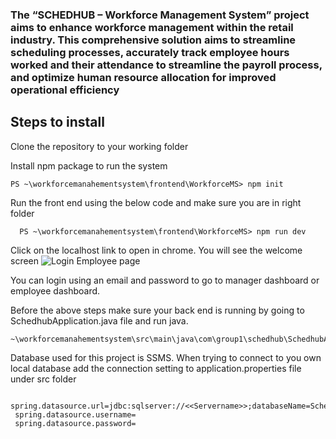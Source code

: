 ### The “SCHEDHUB – Workforce Management System” project aims to enhance workforce management within the retail industry. This comprehensive solution aims to streamline scheduling processes, accurately track employee hours worked and their attendance to streamline the payroll process, and optimize human resource allocation for improved operational efficiency


## Steps to install

Clone the repository to your working folder 

Install npm package to run the system
     
    PS ~\workforcemanahementsystem\frontend\WorkforceMS> npm init

Run the front end using the below code and make sure you are in right folder

      PS ~\workforcemanahementsystem\frontend\WorkforceMS> npm run dev

Click on the localhost link to open in chrome. You will see the welcome screen
![Login Employee page](https://github.com/Rusirij/workforcemanahementsystem/assets/29533221/1ea41aa3-3d6a-47d5-8445-63e04e1714f9)


You can login using an email and password to go to manager dashboard or employee dashboard.

Before the above steps make sure your back end is running by going to SchedhubApplication.java file and run java.
   
    ~\workforcemanahementsystem\src\main\java\com\group1\schedhub\SchedhubApplication.java


Database used for this project is SSMS. When trying to connect to you own local database add the connection setting to application.properties file under src folder
     
     spring.datasource.url=jdbc:sqlserver://<<Servername>>;databaseName=Schedhub;encrypt=true;trustServerCertificate=true;
     spring.datasource.username=
     spring.datasource.password=


